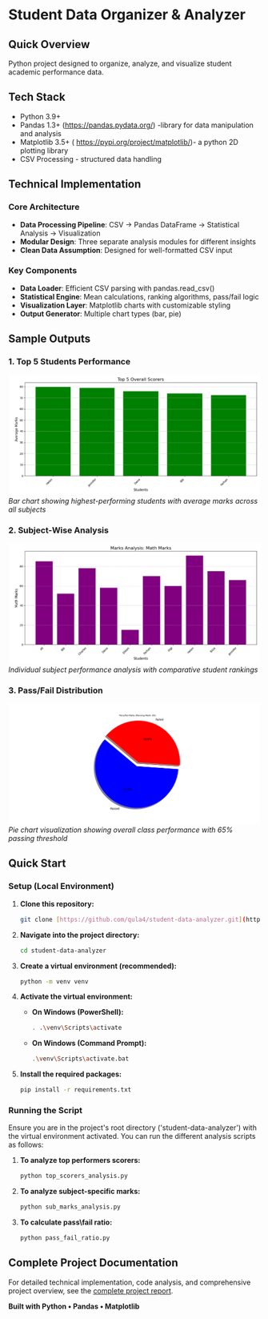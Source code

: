 # Student Data Organizer & Analyzer

## Quick Overview
Python project designed to organize, analyze, and visualize student academic performance data.


## Tech Stack
* Python 3.9+
* Pandas 1.3+ (https://pandas.pydata.org/) -library for data manipulation and analysis
* Matplotlib 3.5+ ( https://pypi.org/project/matplotlib/)- a python 2D plotting library
* CSV Processing - structured data handling

## Technical Implementation
  
### Core Architecture
- **Data Processing Pipeline**: CSV → Pandas DataFrame → Statistical Analysis → Visualization
- **Modular Design**: Three separate analysis modules for different insights
- **Clean Data Assumption**: Designed for well-formatted CSV input

### Key Components
- **Data Loader**: Efficient CSV parsing with pandas.read_csv()
- **Statistical Engine**: Mean calculations, ranking algorithms, pass/fail logic
- **Visualization Layer**: Matplotlib charts with customizable styling
- **Output Generator**: Multiple chart types (bar, pie)


## Sample Outputs

### 1. Top 5 Students Performance
![Top Students Chart](./images/top_students.png)
*Bar chart showing highest-performing students with average marks across all subjects*

### 2. Subject-Wise Analysis  
![Math Analysis](./images/math_analysis.png)
*Individual subject performance analysis with comparative student rankings*

### 3. Pass/Fail Distribution
![Pass Fail Ratio](./images/pass_fail_pie.png)
*Pie chart visualization showing overall class performance with 65% passing threshold*



## Quick Start

### Setup (Local Environment)
1. **Clone this repository:**
    ```bash
    git clone [https://github.com/qula4/student-data-analyzer.git](https://github.com/qula4/student-data-analyzer.git)
    ```

2. **Navigate into the project directory:**
    ```bash
    cd student-data-analyzer
    ```
3. **Create a virtual environment (recommended):**
    ```bash
    python -m venv venv
    ```
4. **Activate the virtual environment:**
    * **On Windows (PowerShell):**
        ```bash
        . .\venv\Scripts\activate
        ```
    * **On Windows (Command Prompt):**
        ```bash
        .\venv\Scripts\activate.bat
        ```
5. **Install the required packages:**
    ```bash
    pip install -r requirements.txt
    ```

### Running the Script
  Ensure you are in the project's root directory ('student-data-analyzer') with the virtual environment activated.
You can run the different analysis scripts as follows:
1. **To analyze top performers scorers:**
    ```bash
    python top_scorers_analysis.py 
    ```
2. **To analyze subject-specific marks:**
     ```bash
    python sub_marks_analysis.py 
    ```
3. **To calculate pass\fail ratio:**
      ```bash
    python pass_fail_ratio.py 
    ```


## Complete Project Documentation
For detailed technical implementation, code analysis, and comprehensive project overview, see the [complete project report](./student-data-analyzer.pdf).


**Built with Python • Pandas • Matplotlib**
